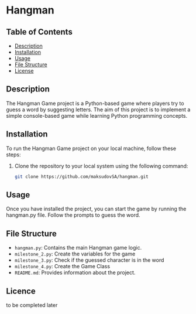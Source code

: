 
# Hangman

## Table of Contents

- [Description](#description)
- [Installation](#installation)
- [Usage](#usage)
- [File Structure](#file-structure)
- [License](#license)

## Description

The Hangman Game project is a Python-based game where players try to guess a word by suggesting letters. The aim of this project is to implement a simple console-based game while learning Python programming concepts.

## Installation

To run the Hangman Game project on your local machine, follow these steps:

1. Clone the repository to your local system using the following command:
   ```bash
   git clone https://github.com/maksudovSA/hangman.git
## Usage

Once you have installed the project, you can start the game by running the hangman.py file. Follow the prompts to guess the word.

## File Structure

- `hangman.py`: Contains the main Hangman game logic.
- `milestone_2.py`: Create the variables for the game
- `milestone_3.py`: Check if the guessed character is in the word
- `milestone_4.py`: Create the Game Class
- `README.md`: Provides information about the project.

## Licence
to be completed later
